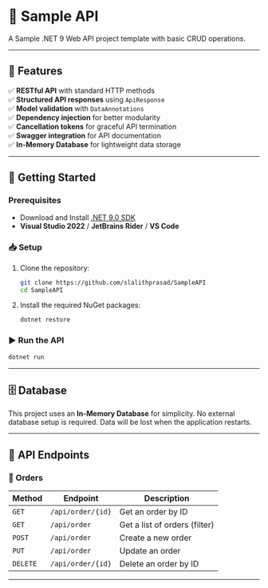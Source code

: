# 📌 Sample API
A Sample .NET 9 Web API project template with basic CRUD operations.  

---

## 📜 Features
✅ **RESTful API** with standard HTTP methods  
✅ **Structured API responses** using `ApiResponse`  
✅ **Model validation** with `DataAnnotations`  
✅ **Dependency injection** for better modularity  
✅ **Cancellation tokens** for graceful API termination  
✅ **Swagger integration** for API documentation  
✅ **In-Memory Database** for lightweight data storage  

---

## **🚀 Getting Started**  

### Prerequisites  
- Download and Install [.NET 9.0 SDK](https://dotnet.microsoft.com/en-us/download)  
- **Visual Studio 2022** / **JetBrains Rider** / **VS Code**  

### 📥 Setup
1. Clone the repository:  
    ```bash
    git clone https://github.com/slalithprasad/SampleAPI
    cd SampleAPI
    ```
2. Install the required NuGet packages:  
    ```bash
    dotnet restore
    ```

### ▶️ Run the API 
```sh
dotnet run
```

---

## 🗄️ Database  
This project uses an **In-Memory Database** for simplicity. No external database setup is required. Data will be lost when the application restarts.  

---

## 📡 API Endpoints  

### 📝 Orders

| Method | Endpoint           | Description                     |
|--------|--------------------|---------------------------------|
| `GET`  | `/api/order/{id}`  | Get an order by ID             |
| `GET`  | `/api/order`       | Get a list of orders (filter)  |
| `POST` | `/api/order`       | Create a new order             |
| `PUT`  | `/api/order`       | Update an order                |
| `DELETE` | `/api/order/{id}` | Delete an order by ID          |

---
